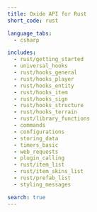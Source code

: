 ```yaml
---
title: Oxide API for Rust
short_code: rust

language_tabs:
  - csharp

includes:
  - rust/getting_started
  - universal_hooks
  - rust/hooks_general
  - rust/hooks_player
  - rust/hooks_entity
  - rust/hooks_item
  - rust/hooks_sign
  - rust/hooks_structure
  - rust/hooks_terrain
  - rust/library_functions
  - commands
  - configurations
  - storing_data
  - timers_basic
  - web_requests
  - plugin_calling
  - rust/item_list
  - rust/item_skins_list
  - rust/prefab_list
  - styling_messages

search: true
---
```

